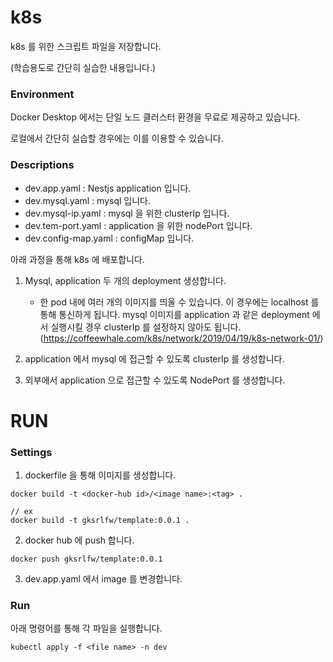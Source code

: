 # k8s

k8s 를 위한 스크립트 파일을 저장합니다.

(학습용도로 간단히 실습한 내용입니다.)

### Environment

Docker Desktop 에서는 단일 노드 클러스터 환경을 무료로 제공하고 있습니다.

로컬에서 간단히 실습할 경우에는 이를 이용할 수 있습니다.

### Descriptions

- dev.app.yaml : Nestjs application 입니다.
- dev.mysql.yaml : mysql 입니다.
- dev.mysql-ip.yaml : mysql 을 위한 clusterIp 입니다.
- dev.tem-port.yaml : application 을 위한 nodePort 입니다.
- dev.config-map.yaml : configMap 입니다.

아래 과정을 통해 k8s 에 배포합니다.

1. Mysql, application 두 개의 deployment 생성합니다.

   - 한 pod 내에 여러 개의 이미지를 띄울 수 있습니다. 이 경우에는 localhost 를 통해 통신하게 됩니다.
     mysql 이미지를 application 과 같은 deployment 에서 실행시킬 경우 clusterIp 를 설정하지 않아도 됩니다.
     (https://coffeewhale.com/k8s/network/2019/04/19/k8s-network-01/)

2. application 에서 mysql 에 접근할 수 있도록 clusterIp 를 생성합니다.

3. 외부에서 application 으로 접근할 수 있도록 NodePort 를 생성합니다.

# RUN

### Settings

1. dockerfile 을 통해 이미지를 생성합니다.

```
docker build -t <docker-hub id>/<image name>:<tag> .

// ex
docker build -t gksrlfw/template:0.0.1 .
```

2. docker hub 에 push 합니다.

```
docker push gksrlfw/template:0.0.1
```

3. dev.app.yaml 에서 image 를 변경합니다.

### Run

아래 명령어를 통해 각 파일을 실행합니다.

```
kubectl apply -f <file name> -n dev
```
